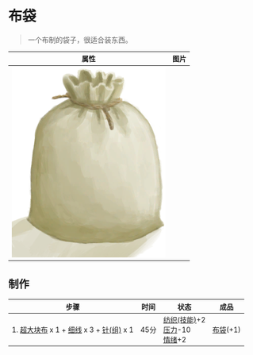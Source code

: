 # 布袋  
> 一个布制的袋子，很适合装东西。  
  
  属性  |   图片   
 ----  |  ----:   
   |  ![](Sprite/Sack.png)   
  
## 制作  
步骤  |  时间  |  状态  |  成品  
----  |  ----  |  ----  |  ----  
1. [超大块布](ClothVeryLarge.md) x 1 + [细线](CordFiber.md) x 3 + [针(组)](GpTag_Needle.md) x 1  |  45分  |  [纺织(技能)](Skill_Tailoring.md)+2<br>[压力](Stress.md)-10<br>[情绪](Morale.md)+2  |  [布袋](Sack.md)(+1)  
